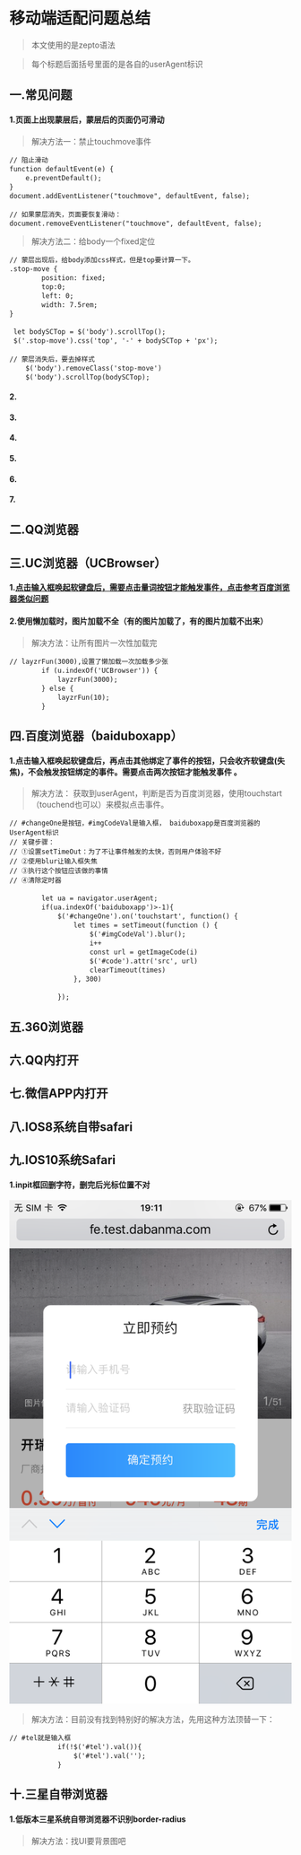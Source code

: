# 移动端适配问题总结
> 本文使用的是zepto语法

>每个标题后面括号里面的是各自的userAgent标识

## 一.常见问题
#### 1.页面上出现蒙层后，蒙层后的页面仍可滑动
> 解决方法一：禁止touchmove事件
```apple js
// 阻止滑动
function defaultEvent(e) {
    e.preventDefault();
}
document.addEventListener("touchmove", defaultEvent, false);

// 如果蒙层消失，页面要恢复滑动：
document.removeEventListener("touchmove", defaultEvent, false);
```

> 解决方法二：给body一个fixed定位
```apple js
// 蒙层出现后，给body添加css样式，但是top要计算一下。
.stop-move {
        position: fixed;
        top:0;
        left: 0;
        width: 7.5rem;
}

 let bodySCTop = $('body').scrollTop();
 $('.stop-move').css('top', '-' + bodySCTop + 'px');

// 蒙层消失后，要去掉样式
    $('body').removeClass('stop-move')
    $('body').scrollTop(bodySCTop);
```

#### 2.





#### 3.
#### 4.
#### 5.
#### 6.
#### 7.





## 二.QQ浏览器

## 三.UC浏览器（UCBrowser）
#### 1.[点击输入框唤起软键盘后，需要点击量词按钮才能触发事件，点击参考百度浏览器类似问题](#twice)
#### 2.使用懒加载时，图片加载不全（有的图片加载了，有的图片加载不出来）
> 解决方法：让所有图片一次性加载完
```apple js
// layzrFun(3000),设置了懒加载一次加载多少张
        if (u.indexOf('UCBrowser')) {
            layzrFun(3000);
        } else {
            layzrFun(10);
        }

```

## 四.百度浏览器（baiduboxapp）
#### 1.点击输入框唤起软键盘后，再点击其他绑定了事件的按钮，只会收齐软键盘(失焦)，不会触发按钮绑定的事件。<a id="twice">需要点击两次按钮才能触发事件<a> 。
> 解决方法：
> 获取到userAgent，判断是否为百度浏览器，使用touchstart（touchend也可以）来模拟点击事件。
```angular2html
// #changeOne是按钮，#imgCodeVal是输入框， baiduboxapp是百度浏览器的UserAgent标识
// 关键步骤： 
// ①设置setTimeOut：为了不让事件触发的太快，否则用户体验不好
// ②使用blur让输入框失焦
// ③执行这个按钮应该做的事情
// ④清除定时器

        let ua = navigator.userAgent;
        if(ua.indexOf('baiduboxapp')>-1){
            $('#changeOne').on('touchstart', function() {
                let times = setTimeout(function () {
                    $('#imgCodeVal').blur(); 
                    i++
                    const url = getImageCode(i)
                    $('#code').attr('src', url)
                    clearTimeout(times)
                }, 300)

            });
```

## 五.360浏览器


## 六.QQ内打开


## 七.微信APP内打开


## 八.IOS8系统自带safari

## 九.IOS10系统Safari
#### 1.inpit框回删字符，删完后光标位置不对
![光标没有回到初始位置](./img/inputdelete.png)
> 解决方法：目前没有找到特别好的解决方法，先用这种方法顶替一下：
```apple js
// #tel就是输入框
            if(!$('#tel').val()){
                $('#tel').val('');
            }
```



## 十.三星自带浏览器
#### 1.低版本三星系统自带浏览器不识别border-radius
> 解决方法：找UI要背景图吧


